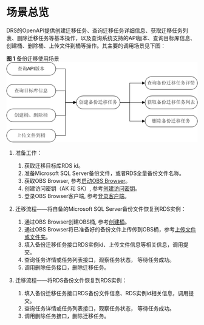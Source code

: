 # 场景总览<a name="drs_04_0002"></a>

DRS的OpenAPI提供创建迁移任务、查询迁移任务详细信息、获取迁移任务列表、删除迁移任务等基本操作，以及查询系统支持的API版本、查询目标库信息、创建桶、删除桶、上传文件到桶等操作。其主要的调用场景见下图：

**图 1**  备份迁移使用场景<a name="fig1165310193515"></a>  
![](figures/备份迁移使用场景.png "备份迁移使用场景")

1.  准备工作：
    1.  获取迁移目标库RDS id。
    2.  准备Microsoft SQL Server备份文件，或者RDS全量备份文件名称。
    3.  获取OBS Browser, 参考[启动OBS Browser](https://support.huaweicloud.com/clientogw-obs/zh-cn_topic_0045829056.html)。
    4.  创建访问密钥（AK 和 SK）, 参考[创建访问密钥](https://support.huaweicloud.com/clientogw-obs/zh-cn_topic_0045829057.html)。
    5.  登录OBS Browser客户端, 参考[登录客户端](https://support.huaweicloud.com/clientogw-obs/zh-cn_topic_0045829058.html)。

2.  迁移流程——将自备的Microsoft SQL Server备份文件恢复到RDS实例：
    1.  通过OBS Browser创建OBS桶, 参考[创建桶](https://support.huaweicloud.com/clientogw-obs/zh-cn_topic_0045829125.html)。
    2.  通过OBS Browser将已准备好的备份文件上传传到OBS桶，参考[上传文件或文件夹](https://support.huaweicloud.com/clientogw-obs/zh-cn_topic_0045828972.html)。
    3.  填入备份迁移任务接口RDS实例id、上传文件信息等相关信息，调用提交。
    4.  查询任务详情或任务列表接口，观察任务状态， 等待任务成功。
    5.  调用删除任务接口，删除迁移任务。

3.  迁移流程——将RDS备份文件恢复到RDS实例：
    1.  填入备份迁移任务接口RDS备份文件信息、RDS实例id相关信息，调用提交。
    2.  查询任务详情或任务列表接口，观察任务状态， 等待任务成功。
    3.  调用删除任务接口，删除迁移任务。


